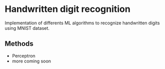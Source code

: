 # Handwritten digit recognition

Implementation of differents ML algorithms to recognize handwritten digits using MNIST dataset.

## Methods
+ Perceptron
+ more coming soon
